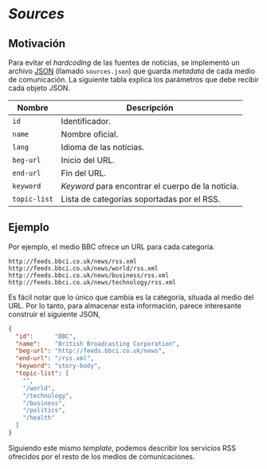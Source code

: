 
# *Sources*

## Motivación

Para evitar el *hardcoding* de las fuentes de noticias, se implementó un archivo [JSON] (llamado `sources.json`) que guarda *metadata* de cada medio de comunicación. La siguiente tabla explica los parámetros que debe recibir cada objeto JSON.

| Nombre       | Descripción                                       |
| ------------ | ------------------------------------------------- |
| `id`         | Identificador.                                    |
| `name`       | Nombre oficial.                                   |
| `lang`       | Idioma de las noticias.                           |
| `beg-url`    | Inicio del URL.                                   |
| `end-url`    | Fin del URL.                                      |
| `keyword`    | *Keyword* para encontrar el cuerpo de la noticia. |
| `topic-list` | Lista de categorías soportadas por el RSS.        |

## Ejemplo

Por ejemplo, el medio BBC ofrece un URL para cada categoría.

`http://feeds.bbci.co.uk/news/rss.xml`<br>
`http://feeds.bbci.co.uk/news/world/rss.xml`<br>
`http://feeds.bbci.co.uk/news/business/rss.xml`<br>
`http://feeds.bbci.co.uk/news/technology/rss.xml`

Es fácil notar que lo único que cambia es la categoría, situada al medio del URL. Por lo tanto, para almacenar esta información, parece interesante construir el siguiente JSON,

```json
{
  "id":      "BBC",
  "name":    "British Broadcasting Corporation",
  "beg-url": "http://feeds.bbci.co.uk/news",
  "end-url": "/rss.xml",
  "keyword": "story-body",
  "topic-list": [
    "",
    "/world",
    "/technology",
    "/business",
    "/politics",
    "/health"
  ]
}
```

Siguiendo este mismo *template*, podemos describir los servicios RSS ofrecidos por el resto de los medios de comunicaciones.

[json]: https://en.wikipedia.org/wiki/JSON
